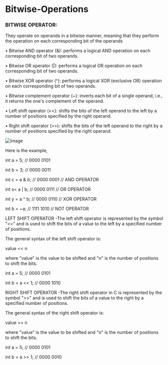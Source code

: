 # Bitwise-Operations
### BITWISE OPERATOR:
  They operate on operands in a bitwise manner, meaning that they perform the operation on each corresponding bit of the operands

•	Bitwise AND operator (&): performs a logical AND operation on each corresponding bit of two operands.

•	Bitwise OR operator (|): performs a logical OR operation on each corresponding bit of two operands.

•	Bitwise XOR operator (^): performs a logical XOR (exclusive OR) operation on each corresponding bit of two operands.

•	Bitwise complement operator (~): inverts each bit of a single operand, i.e., it returns the one's complement of the operand.

•	Left shift operator (<<): shifts the bits of the left operand to the left by a number of positions specified by the right operand.

•	Right shift operator (>>): shifts the bits of the left operand to the right by a number of positions specified by the right operand.

![image](https://user-images.githubusercontent.com/91966097/234093533-cac4769a-5c84-47e1-9739-c0939a8aae71.png)

Here is the example,

 int a = 5;  // 0000 0101
 
 int b = 3;  // 0000 0011
 
 int c = a & b;  // 0000 0001 // AND OPERATOR 
 
 int s= a | b;  // 0000 0111 // OR OPERATOR 
 
 int y = a ^ b;  // 0000 0110 // XOR OPERATOR
 
 int b = ~a;  // 1111 1010  // NOT OPERATOR 

LEFT SHIFT OPERATOR -The left shift operator is represented by the symbol "<<" and is used to shift the bits of a value to the left by a specified number of positions.

The general syntax of the left shift operator is:

value << n

where "value" is the value to be shifted and "n" is the number of positions to shift the bits. 

int a = 5;  // 0000 0101

int b = a << 1;  // 0000 1010 
 
 RIGHT SHIFT OPERATOR -The right shift operator in C is represented by the symbol ">>" and is used to shift the bits of a value to the right by a specified number of positions.

The general syntax of the right shift operator is:

value >> n

where "value" is the value to be shifted and "n" is the number of positions to shift the bits. 

int a = 5;  // 0000 0101

int b = a >> 1;  // 0000 0010








